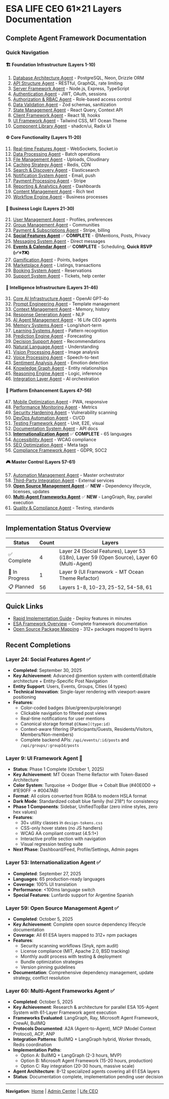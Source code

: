 # ESA LIFE CEO 61×21 Layers Documentation

## Complete Agent Framework Documentation

### Quick Navigation

#### 🏗️ Foundation Infrastructure (Layers 1-10)
1. [Database Architecture Agent](./layer-01-database-architecture.md) - PostgreSQL, Neon, Drizzle ORM
2. [API Structure Agent](./layer-02-api-structure.md) - RESTful, GraphQL, rate limiting
3. [Server Framework Agent](./layer-03-server-framework.md) - Node.js, Express, TypeScript
4. [Authentication Agent](./layer-04-authentication.md) - JWT, OAuth, sessions
5. [Authorization & RBAC Agent](./layer-05-authorization-rbac.md) - Role-based access control
6. [Data Validation Agent](./layer-06-data-validation.md) - Zod schemas, sanitization
7. [State Management Agent](./layer-07-state-management.md) - React Query, Context API
8. [Client Framework Agent](./layer-08-client-framework.md) - React 18, hooks
9. [UI Framework Agent](./layer-09-ui-framework.md) - Tailwind CSS, MT Ocean Theme
10. [Component Library Agent](./layer-10-component-library.md) - shadcn/ui, Radix UI

#### ⚙️ Core Functionality (Layers 11-20)
11. [Real-time Features Agent](./layer-11-realtime-features.md) - WebSockets, Socket.io
12. [Data Processing Agent](./layer-12-data-processing.md) - Batch operations
13. [File Management Agent](./layer-13-file-management.md) - Uploads, Cloudinary
14. [Caching Strategy Agent](./layer-14-caching-strategy.md) - Redis, CDN
15. [Search & Discovery Agent](./layer-15-search-discovery.md) - Elasticsearch
16. [Notification System Agent](./layer-16-notification-system.md) - Email, push
17. [Payment Processing Agent](./layer-17-payment-processing.md) - Stripe
18. [Reporting & Analytics Agent](./layer-18-reporting-analytics.md) - Dashboards
19. [Content Management Agent](./layer-19-content-management.md) - Rich text
20. [Workflow Engine Agent](./layer-20-workflow-engine.md) - Business processes

#### 💼 Business Logic (Layers 21-30)
21. [User Management Agent](./layer-21-user-management.md) - Profiles, preferences
22. [Group Management Agent](./layer-22-group-management.md) - Communities
23. [Payment & Subscriptions Agent](./layer-23-payment-subscriptions.md) - Stripe, billing
24. [**Social Features Agent**](./layer-24-social-features.md) ✅ **COMPLETE** - @Mentions, Posts, Privacy
25. [Messaging System Agent](./layer-25-messaging-chat.md) - Direct messages
26. [**Events & Calendar Agent**](./layer-26-events-calendar.md) ✅ **COMPLETE** - Scheduling, **Quick RSVP (✅⭐❓❌)**
27. [Gamification Agent](./layer-27-gamification.md) - Points, badges
28. [Marketplace Agent](./layer-28-marketplace.md) - Listings, transactions
29. [Booking System Agent](./layer-29-booking-system.md) - Reservations
30. [Support System Agent](./layer-30-support-system.md) - Tickets, help center

#### 🧠 Intelligence Infrastructure (Layers 31-46)
31. [Core AI Infrastructure Agent](./layer-31-core-ai-infrastructure.md) - OpenAI GPT-4o
32. [Prompt Engineering Agent](./layer-32-prompt-engineering.md) - Template management
33. [Context Management Agent](./layer-33-context-management.md) - Memory, history
34. [Response Generation Agent](./layer-34-response-generation.md) - NLP
35. [AI Agent Management Agent](./layer-35-ai-agent-management.md) - 16 Life CEO agents
36. [Memory Systems Agent](./layer-36-memory-systems.md) - Long/short-term
37. [Learning Systems Agent](./layer-37-learning-systems.md) - Pattern recognition
38. [Prediction Engine Agent](./layer-38-prediction-engine.md) - Forecasting
39. [Decision Support Agent](./layer-39-decision-support.md) - Recommendations
40. [Natural Language Agent](./layer-40-natural-language.md) - Understanding
41. [Vision Processing Agent](./layer-41-vision-processing.md) - Image analysis
42. [Voice Processing Agent](./layer-42-voice-processing.md) - Speech-to-text
43. [Sentiment Analysis Agent](./layer-43-sentiment-analysis.md) - Emotion detection
44. [Knowledge Graph Agent](./layer-44-knowledge-graph.md) - Entity relationships
45. [Reasoning Engine Agent](./layer-45-reasoning-engine.md) - Logic, inference
46. [Integration Layer Agent](./layer-46-integration-layer.md) - AI orchestration

#### 🚀 Platform Enhancement (Layers 47-56)
47. [Mobile Optimization Agent](./layer-47-mobile-optimization.md) - PWA, responsive
48. [Performance Monitoring Agent](./layer-48-performance-monitoring.md) - Metrics
49. [Security Hardening Agent](./layer-49-security-hardening.md) - Vulnerability scanning
50. [DevOps Automation Agent](./layer-50-devops-automation.md) - CI/CD
51. [Testing Framework Agent](./layer-51-testing-framework.md) - Unit, E2E, visual
52. [Documentation System Agent](./layer-52-documentation-system.md) - API docs
53. [**Internationalization Agent**](./layer-53-internationalization.md) ✅ **COMPLETE** - 65 languages
54. [Accessibility Agent](./layer-54-accessibility.md) - WCAG compliance
55. [SEO Optimization Agent](./layer-55-seo-optimization.md) - Meta tags
56. [Compliance Framework Agent](./layer-56-compliance-framework.md) - GDPR, SOC2

#### 🎮 Master Control (Layers 57-61)
57. [Automation Management Agent](./layer-57-automation-management.md) - Master orchestrator
58. [Third-Party Integration Agent](./layer-58-third-party-integration.md) - External services
59. [**Open Source Management Agent**](./layer-59-open-source-management.md) ✅ **NEW** - Dependency lifecycle, licenses, updates
60. [**Multi-Agent Frameworks Agent**](./layer-60-multi-agent-frameworks.md) ✅ **NEW** - LangGraph, Ray, parallel execution
61. [Quality & Compliance Agent](./layer-61-quality-compliance.md) - Testing, standards

---

## Implementation Status Overview

| Status | Count | Layers |
|--------|-------|--------|
| ✅ Complete | 4 | Layer 24 (Social Features), Layer 53 (i18n), Layer 59 (Open Source), Layer 60 (Multi-Agent) |
| 🚧 In Progress | 1 | Layer 9 (UI Framework - MT Ocean Theme Refactor) |
| 📋 Planned | 56 | Layers 1-8, 10-23, 25-52, 54-58, 61 |

## Quick Links

- [Rapid Implementation Guide](./rapid-implementation-guide.md) - Deploy features in minutes
- [ESA Framework Overview](../../../ESA_LIFE_CEO_61x21_AGENTS_FRAMEWORK.md) - Complete framework documentation
- [Open Source Package Mapping](#) - 312+ packages mapped to layers

## Recent Completions

### Layer 24: Social Features Agent ✅
- **Completed**: September 30, 2025
- **Key Achievement**: Advanced @mention system with contentEditable architecture + Entity-Specific Post Navigation
- **Entity Support**: Users, Events, Groups, Cities (4 types)
- **Technical Innovation**: Single-layer rendering with viewport-aware positioning
- **Features**: 
  - Color-coded badges (blue/green/purple/orange)
  - Clickable navigation to filtered post views
  - Real-time notifications for user mentions
  - Canonical storage format `@[Name](type:id)`
  - Context-aware filtering (Participants/Guests, Residents/Visitors, Members/Non-members)
  - Complete backend APIs: `/api/events/:id/posts` and `/api/groups/:groupId/posts`

### Layer 9: UI Framework Agent 🚧
- **Status**: Phase 1 Complete (October 1, 2025)
- **Key Achievement**: MT Ocean Theme Refactor with Token-Based Architecture
- **Color System**: Turquoise → Dodger Blue → Cobalt Blue (#40E0D0 → #1E90FF → #0047AB)
- **Format**: All colors converted from RGBA to modern HSLA format
- **Dark Mode**: Standardized cobalt blue family (hsl 218°) for consistency
- **Phase 1 Components**: Sidebar, UnifiedTopBar (zero inline styles, zero hex values)
- **Features**:
  - 30+ utility classes in `design-tokens.css`
  - CSS-only hover states (no JS handlers)
  - WCAG AA compliant contrast (4.5:1+)
  - Interactive profile section with navigation
  - Visual regression testing suite
- **Next Phase**: Dashboard/Feed, Profile/Settings, Admin pages

### Layer 53: Internationalization Agent ✅
- **Completed**: September 27, 2025
- **Languages**: 65 production-ready languages
- **Coverage**: 100% UI translation
- **Performance**: <100ms language switch
- **Special Features**: Lunfardo support for Argentine Spanish

### Layer 59: Open Source Management Agent ✅
- **Completed**: October 5, 2025
- **Key Achievement**: Complete open source dependency lifecycle documentation
- **Coverage**: All 61 ESA layers mapped to 312+ npm packages
- **Features**:
  - Security scanning workflows (Snyk, npm audit)
  - License compliance (MIT, Apache 2.0, BSD tracking)
  - Monthly audit process with testing & deployment
  - Bundle optimization strategies
  - Version pinning guidelines
- **Documentation**: Comprehensive dependency management, update strategy, conflict resolution

### Layer 60: Multi-Agent Frameworks Agent ✅
- **Completed**: October 5, 2025
- **Key Achievement**: Research & architecture for parallel ESA 105-Agent System with 61-Layer Framework agent execution
- **Frameworks Evaluated**: LangGraph, Ray, Microsoft Agent Framework, CrewAI, BullMQ
- **Protocols Documented**: A2A (Agent-to-Agent), MCP (Model Context Protocol), ACP, ANP
- **Integration Patterns**: BullMQ + LangGraph hybrid, Worker threads, Redis coordination
- **Implementation Paths**:
  - Option A: BullMQ + LangGraph (2-3 hours, MVP)
  - Option B: Microsoft Agent Framework (15-20 hours, production)
  - Option C: Ray integration (20-30 hours, massive scale)
- **Agent Architecture**: 8-12 specialized agents covering all 61 ESA layers
- **Status**: Documentation complete, implementation pending user decision

---

**Navigation**: [Home](../../DOCUMENTATION-INDEX.md) | [Admin Center](../admin/AdminCenter.md) | [Life CEO](../lifeceo/LifeCEO.md)